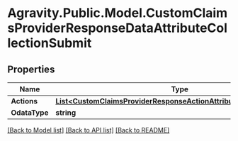 # Agravity.Public.Model.CustomClaimsProviderResponseDataAttributeCollectionSubmit

## Properties

Name | Type | Description | Notes
------------ | ------------- | ------------- | -------------
**Actions** | [**List&lt;CustomClaimsProviderResponseActionAttributeCollectionSubmit&gt;**](CustomClaimsProviderResponseActionAttributeCollectionSubmit.md) |  | [optional] 
**OdataType** | **string** |  | [optional] 

[[Back to Model list]](../README.md#documentation-for-models) [[Back to API list]](../README.md#documentation-for-api-endpoints) [[Back to README]](../README.md)

